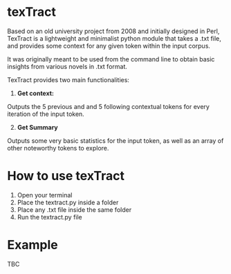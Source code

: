 # **texTract**

Based on an old university project from 2008 and initially designed in Perl, TexTract is a lightweight and minimalist python module that takes a .txt file, and provides some context for any given token within the input corpus.

It was originally meant to be used from the command line to obtain basic insights from various novels in .txt format.

TexTract provides two main functionalities:

1. **Get context:**

Outputs the 5 previous and and 5 following contextual tokens for every iteration of the input token.

2. **Get Summary**

Outputs some very basic statistics for the input token, as well as an array of other noteworthy tokens to explore.

# **How to use texTract**

1. Open your terminal
2. Place the textract.py inside a folder
3. Place any .txt file inside the same folder
4. Run the textract.py file

# **Example**

TBC

